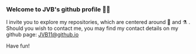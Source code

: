 ### Welcome to JVB's github profile 👋🏻

I invite you to explore my repositories, which are centered around 🔭 and ⚗️ .
Should you wish to contact me, you may find my contact details on my github page: JVB11@github.io

Have fun!
<!--
**JVB11/JVB11** is a ✨ _special_ ✨ repository because its `README.md` (this file) appears on your GitHub profile.

Here are some ideas to get you started:

- 🔭 I’m currently working on ...
- 🌱 I’m currently learning ...
- 👯 I’m looking to collaborate on ...
- 🤔 I’m looking for help with ...
- 💬 Ask me about ...
- 📫 How to reach me: ...
- 😄 Pronouns: ...
- ⚡ Fun fact: ...
-->
